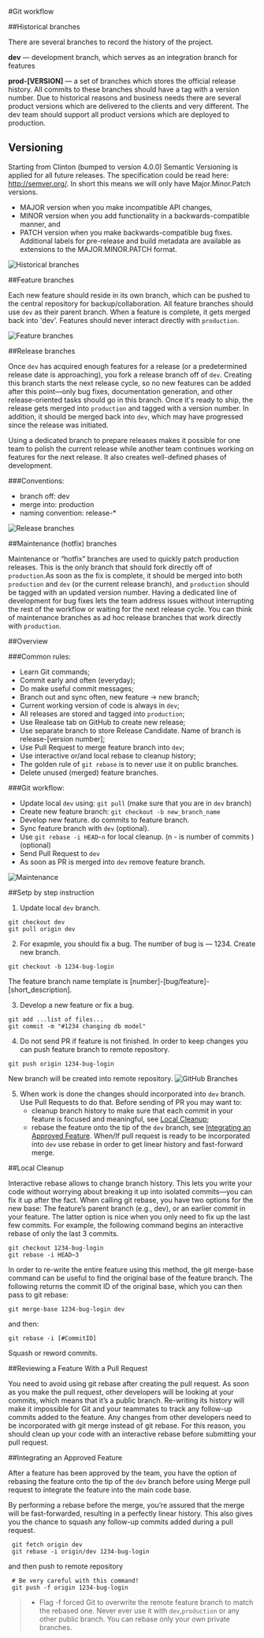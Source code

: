 #Git workflow

##Historical branches

There are several branches to record the history of the project. 

**dev** — development branch, which serves as an integration branch for features

**prod-[VERSION]** — a set of branches which stores the official release history. All commits to these branches should have a tag with a version number. Due to historical reasons and business needs there are several product versions which are delivered to the clients and very different. The dev team should support all product versions which are deployed to production.

## Versioning
Starting from Clinton (bumped to version 4.0.0) Semantic Versioning is applied for all future releases. The specification could be read here: http://semver.org/. 
In short this means we will only have Major.Minor.Patch versions.
- MAJOR version when you make incompatible API changes,
- MINOR version when you add functionality in a backwards-compatible manner, and
- PATCH version when you make backwards-compatible bug fixes.
Additional labels for pre-release and build metadata are available as extensions to the MAJOR.MINOR.PATCH format.

![Historical branches](img/git-workflow-release-cycle-1historical.png)

##Feature branches

Each new feature should reside in its own branch, which can be pushed to the central repository for backup/collaboration. All feature branches should use `dev` as their parent branch. When a feature is complete, it gets merged back into 'dev'. Features should never interact directly with `production`.

![Feature branches](img/git-workflow-release-cycle-2feature.png)

##Release branches

Once `dev` has acquired enough features for a release (or a predetermined release date is approaching), you fork a release branch off of `dev`. Creating this branch starts the next release cycle, so no new features can be added after this point—only bug fixes, documentation generation, and other release-oriented tasks should go in this branch. Once it's ready to ship, the release gets merged into `production` and tagged with a version number. In addition, it should be merged back into `dev`, which may have progressed since the release was initiated.

Using a dedicated branch to prepare releases makes it possible for one team to polish the current release while another team continues working on features for the next release. It also creates well-defined phases of development.

###Conventions:

 - branch off: dev
 - merge into: production
 - naming convention: release-* 

![Release branches](img/git-workflow-release-cycle-3release.png)

##Maintenance (hotfix) branches

Maintenance or “hotfix” branches are used to quickly patch production releases. This is the only branch that should fork directly off of `production`.As soon as the fix is complete, it should be merged into both `production` and `dev` (or the current release branch), and `production` should be tagged with an updated version number.
Having a dedicated line of development for bug fixes lets the team address issues without interrupting the rest of the workflow or waiting for the next release cycle. You can think of maintenance branches as ad hoc release branches that work directly with `production`.

##Overview

###Common rules:

 - Learn Git commands;
 - Commit early and often (everyday);
 - Do make useful commit messages;
 - Branch out and sync often, new feature -> new branch;
 - Current working version of code is always in `dev`;
 - All releases are stored and tagged into `production`;
 - Use Realease tab on GitHub to create new release;
 - Use separate branch to store Release Candidate. Name of branch is release-[version number];
 - Use Pull Request to merge feature branch into `dev`;
 - Use interactive or/and local rebase to cleanup history;
 - The golden rule of `git rebase` is to never use it on public branches.
 - Delete unused (merged) feature branches.

###Git workflow:

 - Update local `dev` using: `git pull` (make sure that you are in `dev` branch)
 - Create new feature branch: `git checkout -b new_branch_name`
 - Develop new feature. do commits to feature branch.
 - Sync feature branch with `dev` (optional).
 - Use `git rebase -i HEAD~n` for local cleanup. (n - is number of commits ) (optional)
 - Send Pull Request to `dev`
 - As soon as PR is merged into `dev` remove feature branch.

![Maintenance](img/git-workflow-release-cycle-4maintenance.png)


##Setp by step instruction

1. Update local `dev` branch.
  ```
  git checkout dev
  git pull origin dev
  ```
  
2. For exapmle, you should fix a bug. The number of bug is — 1234. Create new branch. 
  ```
  git checkout -b 1234-bug-login
  ```
  The feature branch name template is [number]-[bug/feature]-[short_description].
  
3. Develop a new feature or fix a bug.
  ```
  git add ...list of files...
  git commit -m "#1234 changing db model" 
  ```
  
4. Do not send PR if feature is not finished. In order to keep changes you can push feature branch to remote repository.
  ```
  git push origin 1234-bug-login
  ```
  New branch will be created into remote repository.
  ![GitHub Branches](img/githubflow_branches.png)
  
5. When work is done the changes should incorporated into `dev` branch. Use Pull Requests to do that.
   Before sending of PR you may want to:
    - cleanup branch history to make sure that each commit in your feature is focused and meaningful, see [Local Cleanup](#local-cleanup);
    - rebase the feature onto the tip of the `dev` branch, see [Integrating an Approved Feature](#integrating-an-approved-feature).
   When/If pull request is ready to be incorporated into `dev` use rebase in order to get linear history and fast-forward merge.


##Local Cleanup

Interactive rebase allows to change branch history. This lets you write your code without worrying about breaking it up into isolated commits—you can fix it up after the fact.
When calling git rebase, you have two options for the new base: The feature’s parent branch (e.g., dev), or an earlier commit in your feature. The latter option is nice when you only need to fix up the last few commits. For example, the following command begins an interactive rebase of only the last 3 commits.
  ```
  git checkout 1234-bug-login
  git rebase -i HEAD~3
  ```
 In order to re-write the entire feature using this method, the git merge-base command can be useful to find the original base of the feature branch. The following returns the commit ID of the original base, which you can then pass to git rebase:
  ```
  git merge-base 1234-bug-login dev  
  ```
  and then:
  ```
  git rebase -i [#CommitID]
  ```
  Squash or reword commits.

##Reviewing a Feature With a Pull Request

You need to avoid using git rebase after creating the pull request. As soon as you make the pull request, other developers will be looking at your commits, which means that it’s a public branch. Re-writing its history will make it impossible for Git and your teammates to track any follow-up commits added to the feature.
Any changes from other developers need to be incorporated with git merge instead of git rebase.
For this reason, you should clean up your code with an interactive rebase before submitting your pull request.

##Integrating an Approved Feature

After a feature has been approved by the team, you have the option of rebasing the feature onto the tip of the `dev` branch before using Merge pull request to integrate the feature into the main code base.

By performing a rebase before the merge, you’re assured that the merge will be fast-forwarded, resulting in a perfectly linear history. 
This also gives you the chance to squash any follow-up commits added during a pull request.

 ```
  git fetch origin dev
  git rebase -i origin/dev 1234-bug-login
 ```
 and then push to remote repository
 ```
  # Be very careful with this command!
  git push -f origin 1234-bug-login
 ```

  > - Flag -f forced Git to overwrite the remote feature branch to match the rebased one. Never ever use it with `dev`,`production` or any other public branch. You can rebase only your own private branches.

